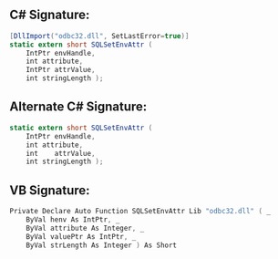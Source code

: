 
## C# Signature:
```cs
[DllImport("odbc32.dll", SetLastError=true)]
static extern short SQLSetEnvAttr ( 
    IntPtr envHandle, 
    int attribute, 
    IntPtr attrValue, 
    int stringLength );
```

## Alternate C# Signature:
```cs
static extern short SQLSetEnvAttr ( 
    IntPtr envHandle, 
    int attribute, 
    int    attrValue, 
    int stringLength );
```

## VB Signature:
```cs
Private Declare Auto Function SQLSetEnvAttr Lib "odbc32.dll" ( _
    ByVal henv As IntPtr, _
    ByVal attribute As Integer, _
    ByVal valuePtr As IntPtr, _
    ByVal strLength As Integer ) As Short
```
